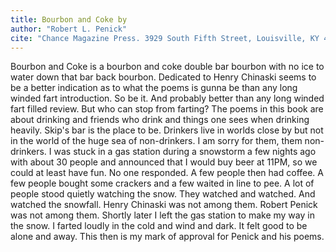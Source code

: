 ```yaml
---
title: Bourbon and Coke by 
author: "Robert L. Penick"
cite: "Chance Magazine Press. 3929 South Fifth Street, Louisville, KY 40214."
---
```


Bourbon and Coke is a bourbon and coke double bar bourbon with no ice to water down that bar back bourbon. Dedicated to Henry Chinaski seems to be a better indication as to what the poems is gunna be than any long winded fart introduction. So be it. And probably better than any long winded fart filled review. But who can stop from farting? The poems in this book are about drinking and friends who drink and things one sees when drinking heavily. Skip's bar is the place to be. Drinkers live in worlds close by but not in the world of the huge sea of non-drinkers. I am sorry for them, them non-drinkers. I was stuck in a gas station during a snowstorm a few nights ago with about 30 people and announced that I would buy beer at 11PM, so we could at least have fun. No one responded. A few people then had coffee. A few people bought some crackers and a few waited in line to pee. A lot of people stood quietly watching the snow. They watched and watched. And watched the snowfall. Henry Chinaski was not among them. Robert Penick was not among them. Shortly later I left the gas station to make my way in the snow. I farted loudly in the cold and wind and dark. It felt good to be alone and away. This then is my mark of approval for Penick and his poems.

